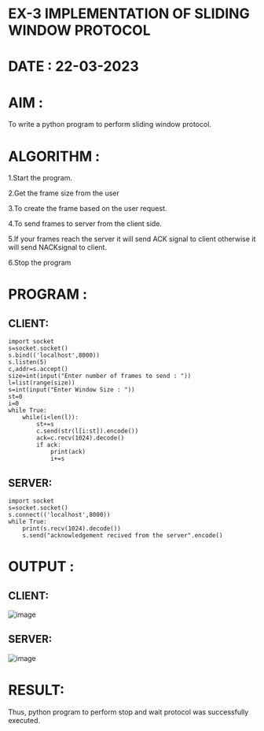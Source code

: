 # EX-3 IMPLEMENTATION OF SLIDING WINDOW PROTOCOL
# DATE : 22-03-2023
# AIM :
To write a python program to perform sliding window protocol.

# ALGORITHM :
1.Start the program.

2.Get the frame size from the user

3.To create the frame based on the user request.

4.To send frames to server from the client side.

5.If your frames reach the server it will send ACK signal to client otherwise it will send NACKsignal to client.

6.Stop the program

# PROGRAM :
## CLIENT:
```
import socket
s=socket.socket()
s.bind(('localhost',8000))
s.listen(5)
c,addr=s.accept()
size=int(input("Enter number of frames to send : "))
l=list(range(size))
s=int(input("Enter Window Size : "))
st=0
i=0
while True:
    while(i<len(l)):
        st+=s
        c.send(str(l[i:st]).encode())
        ack=c.recv(1024).decode()
        if ack:
            print(ack)
            i+=s
  ```
## SERVER:
```
import socket
s=socket.socket()
s.connect(('localhost',8000))
while True:
    print(s.recv(1024).decode())
    s.send("acknowledgement recived from the server".encode()
 ```
# OUTPUT :
## CLIENT:
![image](https://github.com/yuvabharathib/EX-3/assets/113497404/3f16d9b8-16d2-41cb-956b-4cc93d60817f)


## SERVER:
![image](https://github.com/yuvabharathib/EX-3/assets/113497404/ebca141b-2ba4-435e-ba0f-6d1ce2c56561)


# RESULT:
Thus, python program to perform stop and wait protocol was successfully executed.
